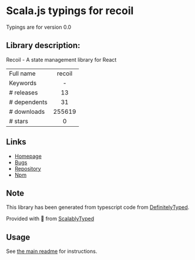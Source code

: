 
# Scala.js typings for recoil

Typings are for version 0.0

## Library description:
Recoil - A state management library for React

|                    |                 |
| ------------------ | :-------------: |
| Full name          | recoil |
| Keywords           | - |
| # releases         | 13 |
| # dependents       | 31 |
| # downloads        | 255619 |
| # stars            | 0 |

## Links
- [Homepage](https://github.com/facebookexperimental/recoil#readme)
- [Bugs](https://github.com/facebookexperimental/recoil/issues)
- [Repository](https://github.com/facebookexperimental/recoil)
- [Npm](https://www.npmjs.com/package/recoil)
    


## Note
This library has been generated from typescript code from [DefinitelyTyped](https://definitelytyped.org).

Provided with :purple_heart: from [ScalablyTyped](https://github.com/oyvindberg/ScalablyTyped)

## Usage
See [the main readme](../../readme.md) for instructions.


